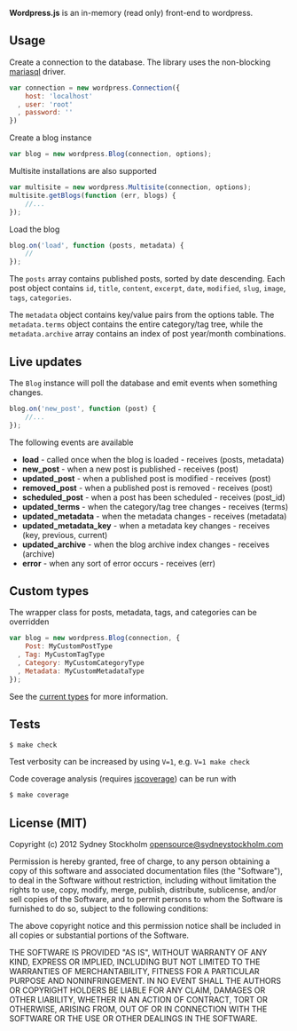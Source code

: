 **Wordpress.js** is an in-memory (read only) front-end to wordpress.

## Usage

Create a connection to the database. The library uses the non-blocking [mariasql](https://github.com/mscdex/node-mariasql) driver.

```javascript
var connection = new wordpress.Connection({
    host: 'localhost'
  , user: 'root'
  , password: ''
})
```

Create a blog instance

```javascript
var blog = new wordpress.Blog(connection, options);
```

Multisite installations are also supported

```javascript
var multisite = new wordpress.Multisite(connection, options);
multisite.getBlogs(function (err, blogs) {
    //...
});
```

Load the blog

```javascript
blog.on('load', function (posts, metadata) {
    //
});
```

The `posts` array contains published posts, sorted by date descending. Each post object contains `id`, `title`, `content`, `excerpt`, `date`, `modified`, `slug`, `image`, `tags`, `categories`.

The `metadata` object contains key/value pairs from the options table. The `metadata.terms` object contains the entire category/tag tree, while the `metadata.archive` array contains an index of post year/month combinations.

## Live updates

The `Blog` instance will poll the database and emit events when something changes.

```javascript
blog.on('new_post', function (post) {
    //...
});
```

The following events are available

- **load** - called once when the blog is loaded - receives (posts, metadata)
- **new_post** - when a new post is published - receives (post)
- **updated_post** - when a published post is modified - receives (post)
- **removed_post** - when a published post is removed - receives (post)
- **scheduled_post** - when a post has been scheduled - receives (post_id)
- **updated_terms** - when the category/tag tree changes - receives (terms)
- **updated_metadata** - when the metadata changes - receives (metadata)
- **updated_metadata_key** - when a metadata key changes - receives (key, previous, current)
- **updated_archive** - when the blog archive index changes - receives (archive)
- **error** - when any sort of error occurs - receives (err)

## Custom types

The wrapper class for posts, metadata, tags, and categories can be overridden

```javascript
var blog = new wordpress.Blog(connection, {
    Post: MyCustomPostType
  , Tag: MyCustomTagType
  , Category: MyCustomCategoryType
  , Metadata: MyCustomMetadataType
});
```

See the [current types](https://github.com/sydneystockholm/wordpress.js/tree/master/lib) for more information.

## Tests

```bash
$ make check
```

Test verbosity can be increased by using `V=1`, e.g. `V=1 make check`

Code coverage analysis (requires [jscoverage](https://github.com/visionmedia/node-jscoverage)) can be run with

```bash
$ make coverage
```

## License (MIT)

Copyright (c) 2012 Sydney Stockholm <opensource@sydneystockholm.com>

Permission is hereby granted, free of charge, to any person obtaining
a copy of this software and associated documentation files (the
"Software"), to deal in the Software without restriction, including
without limitation the rights to use, copy, modify, merge, publish,
distribute, sublicense, and/or sell copies of the Software, and to
permit persons to whom the Software is furnished to do so, subject to
the following conditions:

The above copyright notice and this permission notice shall be
included in all copies or substantial portions of the Software.

THE SOFTWARE IS PROVIDED "AS IS", WITHOUT WARRANTY OF ANY KIND,
EXPRESS OR IMPLIED, INCLUDING BUT NOT LIMITED TO THE WARRANTIES OF
MERCHANTABILITY, FITNESS FOR A PARTICULAR PURPOSE AND
NONINFRINGEMENT. IN NO EVENT SHALL THE AUTHORS OR COPYRIGHT HOLDERS BE
LIABLE FOR ANY CLAIM, DAMAGES OR OTHER LIABILITY, WHETHER IN AN ACTION
OF CONTRACT, TORT OR OTHERWISE, ARISING FROM, OUT OF OR IN CONNECTION
WITH THE SOFTWARE OR THE USE OR OTHER DEALINGS IN THE SOFTWARE.

